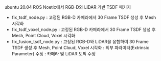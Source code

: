 ubuntu 20.04 ROS Noetic에서 RGB-D와 LiDAR 기반 TSDF 패키지

- fix_tsdf_node.py : 고정된 RGB-D 카메라에서 30 Frame TSDF 생성 후 Mesh 시각화
- fix_tsdf_voxel_node.py : 고정된 RGB-D 카메라에서 30 Frame TSDF 생성 후 Mesh, Point Cloud, Voxel 시각화
- fix_fusion_tsdf_node.py : 고정된 RGB-D와 LiDAR을 융합하여 30 Frame TSDF 생성 후 Mesh, Point Cloud, Voxel 시각화
  : 외부 파라미터(Extrinsic Parameter) 수정
  : 카메라 및 LiDAR 토픽 수정

